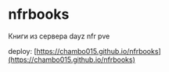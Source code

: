 # nfrbooks
Книги из сервера dayz nfr pve

deploy: [https://chambo015.github.io/nfrbooks](https://chambo015.github.io/nfrbooks)